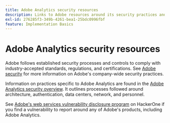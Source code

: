 ```yaml
---
title: Adobe Analytics security resources
description: Links to Adobe resources around its security practices and recovery plans.
exl-id: 276285f3-349b-4261-bea1-25bdc0996fbf
feature: Implementation Basics
---
```

# Adobe Analytics security resources

Adobe follows established security processes and controls to comply with industry-accepted standards, regulations, and certifications. See [Adobe security](https://adobe.com/trust/security.html) for more information on Adobe's company-wide security practices.

Information on practices specific to Adobe Analytics are found in the [Adobe Analytics security overview](https://www.adobe.com/content/dam/cc/en/trust-center/ungated/whitepapers/experience-cloud/adb-analytics-security-wp.pdf). It outlines processes followed around architecture, authentication, data centers, network, and personnel.

See [Adobe's web services vulnerability disclosure program](https://hackerone.com/adobe) on HackerOne if you find a vulnerability to report around any of Adobe's products, including Adobe Analytics.
